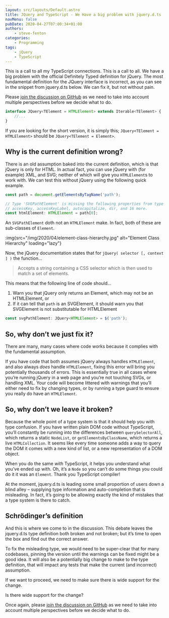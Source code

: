```yaml
---
layout: src/layouts/Default.astro
title: JQuery and TypeScript - We Have a big problem with jquery.d.ts
navMenu: false
pubDate: 2020-04-27T07:00:34+01:00
authors:
    - steve-fenton
categories:
    - Programming
tags:
    - jQuery
    - TypeScript
---
```


This is a call to all my TypeScript connections. This is a call to all. We have a big problem with the official Definitely Typed definition for jQuery. The most fundamental definition for the JQuery interface is incorrect, as you can see in the snippet from jquery.d.ts below. We can fix it, but not without pain.

Please [join the discussion on GitHub](https://github.com/DefinitelyTyped/DefinitelyTyped/issues/44268) as we need to take into account multiple perspectives before we decide what to do.

```typescript
interface JQuery<TElement = HTMLElement> extends Iterable<TElement> {
    //...
}
```

If you are looking for the short version, it is simply this; `JQuery<TElement = HTMLElement>` should be `JQuery<TElement = Element>`.

## Why is the current definition wrong?

There is an old assumption baked into the current definition, which is that jQuery is only for HTML. In actual fact, you can use jQuery with (for example) XML, and SVG; neither of which will give you `HTMLElement`s to work with. We can test this without jQuery using the following quick example.

```typescript
const path = document.getElementsByTagName('path');

// Type 'SVGPathElement' is missing the following properties from type 'HTMLElement': 
// accessKey, accessKeyLabel, autocapitalize, dir, and 16 more.
const htmlElement: HTMLElement = path[0];
```

An `SVGPathElement` doth not an `HTMLElement` make. In fact, both of these are sub-classes of `Element`.

:img{src="/img/2020/04/element-class-hierarchy.jpg" alt="Element Class Hierarchy" loading="lazy"}

Now, the jQuery documentation states that for `jQuery( selector [, context ] )` the function…

> Accepts a string containing a CSS selector which is then used to match a set of elements.

This means that the following line of code should…

1. Warn you that jQuery only returns an Element, which may not be an HTMLElement, or
2. If it can tell that `path` is an SVGElement, it should warn you that SVGElement is not substitutable for HTMLElement

```typescript
const svgPathElement: JQuery<HTMLElement> = $('path');
```

## So, why don’t we just fix it?

There are many, many cases where code works because it complies with the fundamental assumption.

If you have code that both assumes jQuery always handles `HTMLElement`, and also always *does* handle `HTMLElement`, fixing this error will bring you potentially thousands of errors. This is essentially true in all cases where you’re running jQuery in a web page and you’re not touching SVGs, or handling XML. Your code will become littered with warnings that you’ll either need to fix by changing types, or by running a type guard to ensure you really do have an `HTMLElement`.

## So, why don’t we leave it broken?

Because the whole point of a type system is that it should help you with type confusion. If you have written plain DOM code without TypeScript, you’ll constantly be running into the differences between `querySelectorAll`, which returns a static `NodeList`, or `getElementsByClassName`, which returns a live `HTMLCollection`. It seems like every time someone adds a way to query the DOM it comes with a new kind of list, or a new representation of a DOM object.

When you do the same *with* TypeScript, it helps you understand what you’ve ended up with. Oh, it’s a `Node` so you can’t do some things you could do it it was an `Element`. Thank you TypeScript compiler!

At the moment, jquery.d.ts is leading some small proportion of users down a blind alley – supplying type information and auto-completion that is misleading. In fact, it’s going to be allowing exactly the kind of mistakes that a type system is there to catch.

## Schrödinger’s definition

And this is where we come to in the discussion. This debate leaves the jquery.d.ts type definition both broken and not broken; but it’s time to open the box and find out the correct answer.

To fix the misleading type, we would need to be super-clear that for many codebases, pinning the version until the warnings can be fixed might be a good idea. It will also be a potentially big change to make to the type definition, that will impact any tests that make the current (and incorrect) assumption.

If we want to proceed, we need to make sure there is wide support for the change.

Is there wide support for the change?

Once again, please [join the discussion on GitHub](https://github.com/DefinitelyTyped/DefinitelyTyped/issues/44268) as we need to take into account multiple perspectives before we decide what to do.